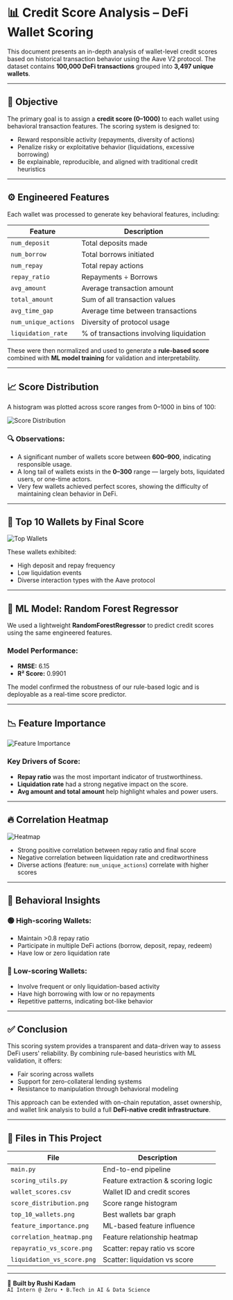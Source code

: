 # 📊 Credit Score Analysis – DeFi Wallet Scoring

This document presents an in-depth analysis of wallet-level credit scores based on historical transaction behavior using the Aave V2 protocol. The dataset contains **100,000 DeFi transactions** grouped into **3,497 unique wallets**.

---

## 🧠 Objective

The primary goal is to assign a **credit score (0–1000)** to each wallet using behavioral transaction features. The scoring system is designed to:

- Reward responsible activity (repayments, diversity of actions)
- Penalize risky or exploitative behavior (liquidations, excessive borrowing)
- Be explainable, reproducible, and aligned with traditional credit heuristics

---

## ⚙️ Engineered Features

Each wallet was processed to generate key behavioral features, including:

| Feature             | Description |
|---------------------|-------------|
| `num_deposit`       | Total deposits made |
| `num_borrow`        | Total borrows initiated |
| `num_repay`         | Total repay actions |
| `repay_ratio`       | Repayments ÷ Borrows |
| `avg_amount`        | Average transaction amount |
| `total_amount`      | Sum of all transaction values |
| `avg_time_gap`      | Average time between transactions |
| `num_unique_actions`| Diversity of protocol usage |
| `liquidation_rate`  | % of transactions involving liquidation |

These were then normalized and used to generate a **rule-based score** combined with **ML model training** for validation and interpretability.

---

## 📈 Score Distribution

A histogram was plotted across score ranges from 0–1000 in bins of 100:

![Score Distribution](score_distribution.png)

### 🔍 Observations:
- A significant number of wallets score between **600–900**, indicating responsible usage.
- A long tail of wallets exists in the **0–300** range — largely bots, liquidated users, or one-time actors.
- Very few wallets achieved perfect scores, showing the difficulty of maintaining clean behavior in DeFi.

---

## 🥇 Top 10 Wallets by Final Score

![Top Wallets](top_10_wallets.png)

These wallets exhibited:
- High deposit and repay frequency
- Low liquidation events
- Diverse interaction types with the Aave protocol

---

## 🤖 ML Model: Random Forest Regressor

We used a lightweight **RandomForestRegressor** to predict credit scores using the same engineered features.

### Model Performance:
- **RMSE:** 6.15
- **R² Score:** 0.9901

The model confirmed the robustness of our rule-based logic and is deployable as a real-time score predictor.

---

## 📉 Feature Importance

![Feature Importance](feature_importance.png)

### Key Drivers of Score:
- **Repay ratio** was the most important indicator of trustworthiness.
- **Liquidation rate** had a strong negative impact on the score.
- **Avg amount and total amount** help highlight whales and power users.

---

## 🔥 Correlation Heatmap

![Heatmap](correlation_heatmap.png)

- Strong positive correlation between repay ratio and final score
- Negative correlation between liquidation rate and creditworthiness
- Diverse actions (feature: `num_unique_actions`) correlate with higher scores

---

## 🔬 Behavioral Insights

### 🟢 High-scoring Wallets:
- Maintain >0.8 repay ratio
- Participate in multiple DeFi actions (borrow, deposit, repay, redeem)
- Have low or zero liquidation rate

### 🔴 Low-scoring Wallets:
- Involve frequent or only liquidation-based activity
- Have high borrowing with low or no repayments
- Repetitive patterns, indicating bot-like behavior

---

## ✅ Conclusion

This scoring system provides a transparent and data-driven way to assess DeFi users' reliability. By combining rule-based heuristics with ML validation, it offers:

- Fair scoring across wallets
- Support for zero-collateral lending systems
- Resistance to manipulation through behavioral modeling

This approach can be extended with on-chain reputation, asset ownership, and wallet link analysis to build a full **DeFi-native credit infrastructure**.

---

## 📂 Files in This Project

| File | Description |
|------|-------------|
| `main.py` | End-to-end pipeline |
| `scoring_utils.py` | Feature extraction & scoring logic |
| `wallet_scores.csv` | Wallet ID and credit scores |
| `score_distribution.png` | Score range histogram |
| `top_10_wallets.png` | Best wallets bar graph |
| `feature_importance.png` | ML-based feature influence |
| `correlation_heatmap.png` | Feature relationship heatmap |
| `repayratio_vs_score.png` | Scatter: repay ratio vs score |
| `liquidation_vs_score.png` | Scatter: liquidation vs score |

---

🧠 **Built by Rushi Kadam**  
`AI Intern @ Zeru • B.Tech in AI & Data Science`  
